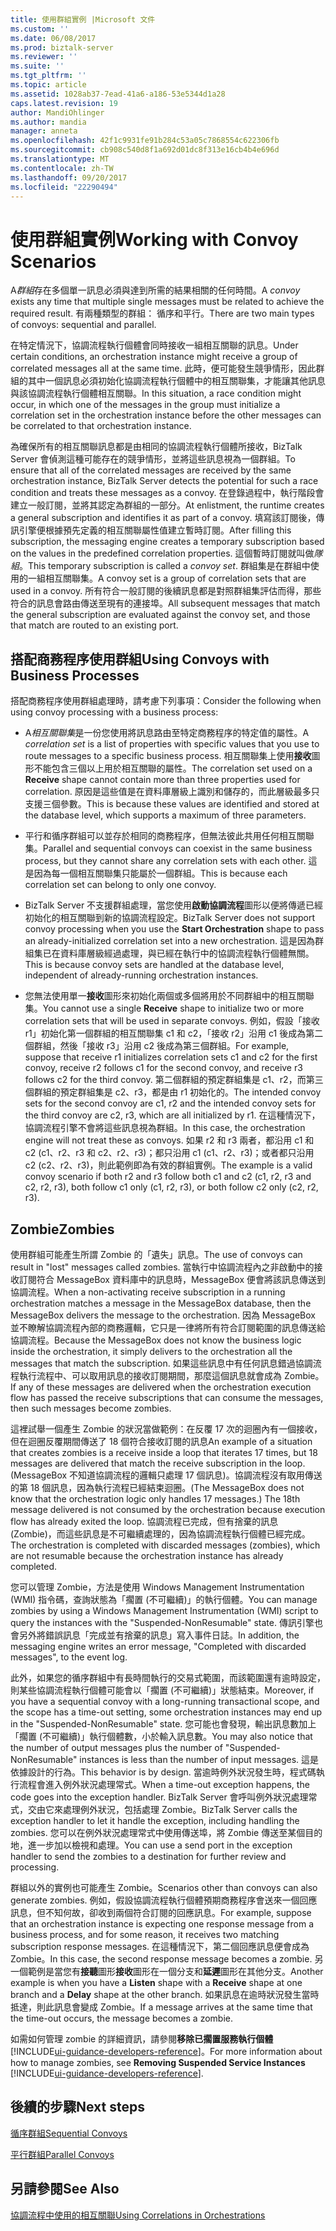 ```yaml
---
title: 使用群組實例 |Microsoft 文件
ms.custom: ''
ms.date: 06/08/2017
ms.prod: biztalk-server
ms.reviewer: ''
ms.suite: ''
ms.tgt_pltfrm: ''
ms.topic: article
ms.assetid: 1028ab37-7ead-41a6-a186-53e5344d1a28
caps.latest.revision: 19
author: MandiOhlinger
ms.author: mandia
manager: anneta
ms.openlocfilehash: 42f1c9931fe91b284c53a05c7868554c622306fb
ms.sourcegitcommit: cb908c540d8f1a692d01dc8f313e16cb4b4e696d
ms.translationtype: MT
ms.contentlocale: zh-TW
ms.lasthandoff: 09/20/2017
ms.locfileid: "22290494"
---
```

# <a name="working-with-convoy-scenarios"></a><span data-ttu-id="4bd38-102">使用群組實例</span><span class="sxs-lookup"><span data-stu-id="4bd38-102">Working with Convoy Scenarios</span></span>
<span data-ttu-id="4bd38-103">A*群組*存在多個單一訊息必須與達到所需的結果相關的任何時間。</span><span class="sxs-lookup"><span data-stu-id="4bd38-103">A *convoy* exists any time that multiple single messages must be related to achieve the required result.</span></span> <span data-ttu-id="4bd38-104">有兩種類型的群組： 循序和平行。</span><span class="sxs-lookup"><span data-stu-id="4bd38-104">There are two main types of convoys: sequential and parallel.</span></span>  
  
 <span data-ttu-id="4bd38-105">在特定情況下，協調流程執行個體會同時接收一組相互關聯的訊息。</span><span class="sxs-lookup"><span data-stu-id="4bd38-105">Under certain conditions, an orchestration instance might receive a group of correlated messages all at the same time.</span></span> <span data-ttu-id="4bd38-106">此時，便可能發生競爭情形，因此群組的其中一個訊息必須初始化協調流程執行個體中的相互關聯集，才能讓其他訊息與該協調流程執行個體相互關聯。</span><span class="sxs-lookup"><span data-stu-id="4bd38-106">In this situation, a race condition might occur, in which one of the messages in the group must initialize a correlation set in the orchestration instance before the other messages can be correlated to that orchestration instance.</span></span>  
  
 <span data-ttu-id="4bd38-107">為確保所有的相互關聯訊息都是由相同的協調流程執行個體所接收，BizTalk Server 會偵測這種可能存在的競爭情形，並將這些訊息視為一個群組。</span><span class="sxs-lookup"><span data-stu-id="4bd38-107">To ensure that all of the correlated messages are received by the same orchestration instance, BizTalk Server detects the potential for such a race condition and treats these messages as a convoy.</span></span> <span data-ttu-id="4bd38-108">在登錄過程中，執行階段會建立一般訂閱，並將其認定為群組的一部分。</span><span class="sxs-lookup"><span data-stu-id="4bd38-108">At enlistment, the runtime creates a general subscription and identifies it as part of a convoy.</span></span> <span data-ttu-id="4bd38-109">填寫該訂閱後，傳訊引擎便根據預先定義的相互關聯屬性值建立暫時訂閱。</span><span class="sxs-lookup"><span data-stu-id="4bd38-109">After filling this subscription, the messaging engine creates a temporary subscription based on the values in the predefined correlation properties.</span></span> <span data-ttu-id="4bd38-110">這個暫時訂閱就叫做*隊組*。</span><span class="sxs-lookup"><span data-stu-id="4bd38-110">This temporary subscription is called a *convoy set*.</span></span> <span data-ttu-id="4bd38-111">群組集是在群組中使用的一組相互關聯集。</span><span class="sxs-lookup"><span data-stu-id="4bd38-111">A convoy set is a group of correlation sets that are used in a convoy.</span></span> <span data-ttu-id="4bd38-112">所有符合一般訂閱的後續訊息都是對照群組集評估而得，那些符合的訊息會路由傳送至現有的連接埠。</span><span class="sxs-lookup"><span data-stu-id="4bd38-112">All subsequent messages that match the general subscription are evaluated against the convoy set, and those that match are routed to an existing port.</span></span>  
  
## <a name="using-convoys-with-business-processes"></a><span data-ttu-id="4bd38-113">搭配商務程序使用群組</span><span class="sxs-lookup"><span data-stu-id="4bd38-113">Using Convoys with Business Processes</span></span>  
 <span data-ttu-id="4bd38-114">搭配商務程序使用群組處理時，請考慮下列事項：</span><span class="sxs-lookup"><span data-stu-id="4bd38-114">Consider the following when using convoy processing with a business process:</span></span>  
  
-   <span data-ttu-id="4bd38-115">A*相互關聯集*是一份您使用將訊息路由至特定商務程序的特定值的屬性。</span><span class="sxs-lookup"><span data-stu-id="4bd38-115">A *correlation set* is a list of properties with specific values that you use to route messages to a specific business process.</span></span> <span data-ttu-id="4bd38-116">相互關聯集上使用**接收**圖形不能包含三個以上用於相互關聯的屬性。</span><span class="sxs-lookup"><span data-stu-id="4bd38-116">The correlation set used on a **Receive** shape cannot contain more than three properties used for correlation.</span></span> <span data-ttu-id="4bd38-117">原因是這些值是在資料庫層級上識別和儲存的，而此層級最多只支援三個參數。</span><span class="sxs-lookup"><span data-stu-id="4bd38-117">This is because these values are identified and stored at the database level, which supports a maximum of three parameters.</span></span>  
  
-   <span data-ttu-id="4bd38-118">平行和循序群組可以並存於相同的商務程序，但無法彼此共用任何相互關聯集。</span><span class="sxs-lookup"><span data-stu-id="4bd38-118">Parallel and sequential convoys can coexist in the same business process, but they cannot share any correlation sets with each other.</span></span> <span data-ttu-id="4bd38-119">這是因為每一個相互關聯集只能屬於一個群組。</span><span class="sxs-lookup"><span data-stu-id="4bd38-119">This is because each correlation set can belong to only one convoy.</span></span>  
  
-   <span data-ttu-id="4bd38-120">BizTalk Server 不支援群組處理，當您使用**啟動協調流程**圖形以便將傳遞已經初始化的相互關聯到新的協調流程設定。</span><span class="sxs-lookup"><span data-stu-id="4bd38-120">BizTalk Server does not support convoy processing when you use the **Start Orchestration** shape to pass an already-initialized correlation set into a new orchestration.</span></span> <span data-ttu-id="4bd38-121">這是因為群組集已在資料庫層級經過處理，與已經在執行中的協調流程執行個體無關。</span><span class="sxs-lookup"><span data-stu-id="4bd38-121">This is because convoy sets are handled at the database level, independent of already-running orchestration instances.</span></span>  
  
-   <span data-ttu-id="4bd38-122">您無法使用單一**接收**圖形來初始化兩個或多個將用於不同群組中的相互關聯集。</span><span class="sxs-lookup"><span data-stu-id="4bd38-122">You cannot use a single **Receive** shape to initialize two or more correlation sets that will be used in separate convoys.</span></span> <span data-ttu-id="4bd38-123">例如，假設「接收 r1」初始化第一個群組的相互關聯集 c1 和 c2，「接收 r2」沿用 c1 後成為第二個群組，然後「接收 r3」沿用 c2 後成為第三個群組。</span><span class="sxs-lookup"><span data-stu-id="4bd38-123">For example, suppose that receive r1 initializes correlation sets c1 and c2 for the first convoy, receive r2 follows c1 for the second convoy, and receive r3 follows c2 for the third convoy.</span></span> <span data-ttu-id="4bd38-124">第二個群組的預定群組集是 c1、r2，而第三個群組的預定群組集是 c2、r3，都是由 r1 初始化的。</span><span class="sxs-lookup"><span data-stu-id="4bd38-124">The intended convoy sets for the second convoy are c1, r2 and the intended convoy sets for the third convoy are c2, r3, which are all initialized by r1.</span></span> <span data-ttu-id="4bd38-125">在這種情況下，協調流程引擎不會將這些訊息視為群組。</span><span class="sxs-lookup"><span data-stu-id="4bd38-125">In this case, the orchestration engine will not treat these as convoys.</span></span> <span data-ttu-id="4bd38-126">如果 r2 和 r3 兩者，都沿用 c1 和 c2 (c1、r2、r3 和 c2、r2、r3)；都只沿用 c1 (c1、r2、r3)；或者都只沿用 c2 (c2、r2、r3)，則此範例即為有效的群組實例。</span><span class="sxs-lookup"><span data-stu-id="4bd38-126">The example is a valid convoy scenario if both r2 and r3 follow both c1 and c2 (c1, r2, r3 and c2, r2, r3), both follow c1 only (c1, r2, r3), or both follow c2 only (c2, r2, r3).</span></span>  
  
## <a name="zombies"></a><span data-ttu-id="4bd38-127">Zombie</span><span class="sxs-lookup"><span data-stu-id="4bd38-127">Zombies</span></span>  
 <span data-ttu-id="4bd38-128">使用群組可能產生所謂 Zombie 的「遺失」訊息。</span><span class="sxs-lookup"><span data-stu-id="4bd38-128">The use of convoys can result in "lost" messages called zombies.</span></span> <span data-ttu-id="4bd38-129">當執行中協調流程內之非啟動中的接收訂閱符合 MessageBox 資料庫中的訊息時，MessageBox 便會將該訊息傳送到協調流程。</span><span class="sxs-lookup"><span data-stu-id="4bd38-129">When a non-activating receive subscription in a running orchestration matches a message in the MessageBox database, then the MessageBox delivers the message to the orchestration.</span></span> <span data-ttu-id="4bd38-130">因為 MessageBox 並不瞭解協調流程內部的商務邏輯，它只是一律將所有符合訂閱範圍的訊息傳送給協調流程。</span><span class="sxs-lookup"><span data-stu-id="4bd38-130">Because the MessageBox does not know the business logic inside the orchestration, it simply delivers to the orchestration all the messages that match the subscription.</span></span> <span data-ttu-id="4bd38-131">如果這些訊息中有任何訊息錯過協調流程執行流程中、可以取用訊息的接收訂閱期間，那麼這個訊息就會成為 Zombie。</span><span class="sxs-lookup"><span data-stu-id="4bd38-131">If any of these messages are delivered when the orchestration execution flow has passed the receive subscriptions that can consume the messages, then such messages become zombies.</span></span>  
  
 <span data-ttu-id="4bd38-132">這裡試舉一個產生 Zombie 的狀況當做範例：在反覆 17 次的迴圈內有一個接收，但在迴圈反覆期間傳送了 18 個符合接收訂閱的訊息</span><span class="sxs-lookup"><span data-stu-id="4bd38-132">An example of a situation that creates zombies is a receive inside a loop that iterates 17 times, but 18 messages are delivered that match the receive subscription in the loop.</span></span> <span data-ttu-id="4bd38-133">(MessageBox 不知道協調流程的邏輯只處理 17 個訊息)。協調流程沒有取用傳送的第 18 個訊息，因為執行流程已經結束迴圈。</span><span class="sxs-lookup"><span data-stu-id="4bd38-133">(The MessageBox does not know that the orchestration logic only handles 17 messages.) The 18th message delivered is not consumed by the orchestration because execution flow has already exited the loop.</span></span> <span data-ttu-id="4bd38-134">協調流程已完成，但有捨棄的訊息 (Zombie)，而這些訊息是不可繼續處理的，因為協調流程執行個體已經完成。</span><span class="sxs-lookup"><span data-stu-id="4bd38-134">The orchestration is completed with discarded messages (zombies), which are not resumable because the orchestration instance has already completed.</span></span>  
  
 <span data-ttu-id="4bd38-135">您可以管理 Zombie，方法是使用 Windows Management Instrumentation (WMI) 指令碼，查詢狀態為「擱置 (不可繼續)」的執行個體。</span><span class="sxs-lookup"><span data-stu-id="4bd38-135">You can manage zombies by using a Windows Management Instrumentation (WMI) script to query the instances with the "Suspended-NonResumable" state.</span></span> <span data-ttu-id="4bd38-136">傳訊引擎也會另外將錯誤訊息「完成並有捨棄的訊息」寫入事件日誌。</span><span class="sxs-lookup"><span data-stu-id="4bd38-136">In addition, the messaging engine writes an error message, "Completed with discarded messages", to the event log.</span></span>  
  
 <span data-ttu-id="4bd38-137">此外，如果您的循序群組中有長時間執行的交易式範圍，而該範圍還有逾時設定，則某些協調流程執行個體可能會以「擱置 (不可繼續)」狀態結束。</span><span class="sxs-lookup"><span data-stu-id="4bd38-137">Moreover, if you have a sequential convoy with a long-running transactional scope, and the scope has a time-out setting, some orchestration instances may end up in the "Suspended-NonResumable" state.</span></span> <span data-ttu-id="4bd38-138">您可能也會發現，輸出訊息數加上「擱置 (不可繼續)」執行個體數，小於輸入訊息數。</span><span class="sxs-lookup"><span data-stu-id="4bd38-138">You may also notice that the number of output messages plus the number of "Suspended-NonResumable" instances is less than the number of input messages.</span></span> <span data-ttu-id="4bd38-139">這是依據設計的行為。</span><span class="sxs-lookup"><span data-stu-id="4bd38-139">This behavior is by design.</span></span> <span data-ttu-id="4bd38-140">當逾時例外狀況發生時，程式碼執行流程會進入例外狀況處理常式。</span><span class="sxs-lookup"><span data-stu-id="4bd38-140">When a time-out exception happens, the code goes into the exception handler.</span></span> <span data-ttu-id="4bd38-141">BizTalk Server 會呼叫例外狀況處理常式，交由它來處理例外狀況，包括處理 Zombie。</span><span class="sxs-lookup"><span data-stu-id="4bd38-141">BizTalk Server calls the exception handler to let it handle the exception, including handling the zombies.</span></span> <span data-ttu-id="4bd38-142">您可以在例外狀況處理常式中使用傳送埠，將 Zombie 傳送至某個目的地，進一步加以檢視和處理。</span><span class="sxs-lookup"><span data-stu-id="4bd38-142">You can use a send port in the exception handler to send the zombies to a destination for further review and processing.</span></span>  
  
 <span data-ttu-id="4bd38-143">群組以外的實例也可能產生 Zombie。</span><span class="sxs-lookup"><span data-stu-id="4bd38-143">Scenarios other than convoys can also generate zombies.</span></span> <span data-ttu-id="4bd38-144">例如，假設協調流程執行個體預期商務程序會送來一個回應訊息，但不知何故，卻收到兩個符合訂閱的回應訊息。</span><span class="sxs-lookup"><span data-stu-id="4bd38-144">For example, suppose that an orchestration instance is expecting one response message from a business process, and for some reason, it receives two matching subscription response messages.</span></span> <span data-ttu-id="4bd38-145">在這種情況下，第二個回應訊息便會成為 Zombie。</span><span class="sxs-lookup"><span data-stu-id="4bd38-145">In this case, the second response message becomes a zombie.</span></span> <span data-ttu-id="4bd38-146">另一個範例是當您有**接聽**圖形**接收**圖形在一個分支和**延遲**圖形在其他分支。</span><span class="sxs-lookup"><span data-stu-id="4bd38-146">Another example is when you have a **Listen** shape with a **Receive** shape at one branch and a **Delay** shape at the other branch.</span></span> <span data-ttu-id="4bd38-147">如果訊息在逾時狀況發生當時抵達，則此訊息會變成 Zombie。</span><span class="sxs-lookup"><span data-stu-id="4bd38-147">If a message arrives at the same time that the time-out occurs, the message becomes a zombie.</span></span>  
  
 <span data-ttu-id="4bd38-148">如需如何管理 zombie 的詳細資訊，請參閱**移除已擱置服務執行個體** [!INCLUDE[ui-guidance-developers-reference](../includes/ui-guidance-developers-reference.md)]。</span><span class="sxs-lookup"><span data-stu-id="4bd38-148">For more information about how to manage zombies, see **Removing Suspended Service Instances** [!INCLUDE[ui-guidance-developers-reference](../includes/ui-guidance-developers-reference.md)].</span></span>
  
## <a name="next-steps"></a><span data-ttu-id="4bd38-149">後續的步驟</span><span class="sxs-lookup"><span data-stu-id="4bd38-149">Next steps</span></span>
 [<span data-ttu-id="4bd38-150">循序群組</span><span class="sxs-lookup"><span data-stu-id="4bd38-150">Sequential Convoys</span></span>](../core/sequential-convoys.md)  
  
 [<span data-ttu-id="4bd38-151">平行群組</span><span class="sxs-lookup"><span data-stu-id="4bd38-151">Parallel Convoys</span></span>](../core/parallel-convoys.md)  
  
## <a name="see-also"></a><span data-ttu-id="4bd38-152">另請參閱</span><span class="sxs-lookup"><span data-stu-id="4bd38-152">See Also</span></span>  
 [<span data-ttu-id="4bd38-153">協調流程中使用的相互關聯</span><span class="sxs-lookup"><span data-stu-id="4bd38-153">Using Correlations in Orchestrations</span></span>](../core/using-correlations-in-orchestrations.md)